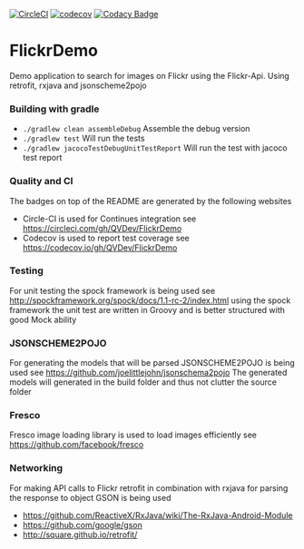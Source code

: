[![CircleCI](https://circleci.com/gh/QVDev/FlickrDemo.svg?style=svg)](https://circleci.com/gh/QVDev/FlickrDemo)
[![codecov](https://codecov.io/gh/QVDev/FlickrDemo/branch/develop/graph/badge.svg)](https://codecov.io/gh/QVDev/FlickrDemo)
[![Codacy Badge](https://api.codacy.com/project/badge/Grade/1b3ac4c69fa945b78c9b3bb9f0f260d8)](https://www.codacy.com/app/feedbackandroid/FlickrDemo?utm_source=github.com&amp;utm_medium=referral&amp;utm_content=QVDev/FlickrDemo&amp;utm_campaign=Badge_Grade)

# FlickrDemo
Demo application to search for images on Flickr using the Flickr-Api. Using retrofit, rxjava and jsonscheme2pojo

### Building with gradle
* ```./gradlew clean assembleDebug``` Assemble the debug version
* ```./gradlew test``` Will run the tests
* ```./gradlew jacocoTestDebugUnitTestReport``` Will run the test with jacoco test report

### Quality and CI
The badges on top of the README are generated by the following websites
* Circle-CI is used for Continues integration see https://circleci.com/gh/QVDev/FlickrDemo
* Codecov is used to report test coverage see https://codecov.io/gh/QVDev/FlickrDemo

### Testing
For unit testing the spock framework is being used see http://spockframework.org/spock/docs/1.1-rc-2/index.html using the spock framework the unit test are written in Groovy and is better structured with good Mock ability

### JSONSCHEME2POJO
For generating the models that will be parsed JSONSCHEME2POJO is being used see https://github.com/joelittlejohn/jsonschema2pojo
The generated models will generated in the build folder and thus not clutter the source folder

### Fresco
Fresco image loading library is used to load images efficiently see https://github.com/facebook/fresco

### Networking
For making API calls to Flickr retrofit in combination with rxjava for parsing the response to object GSON is being used
* https://github.com/ReactiveX/RxJava/wiki/The-RxJava-Android-Module
* https://github.com/google/gson
* http://square.github.io/retrofit/
